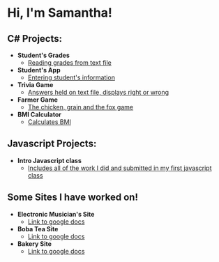 <h1>Hi, I'm Samantha!</h1>


<h2>C# Projects:</h2>
  
- <b>Student's Grades</b>
  - [Reading grades from text file](https://github.com/SamanthaSutter/Sutter_Final) 
- <b>Student's App</b>
  - [Entering student's information](https://github.com/SamanthaSutter/StudentApp) 
- <b>Trivia Game</b>
  - [Answers held on text file, displays right or wrong](https://github.com/SamanthaSutter/Sutter_TriviaGame) 
- <b>Farmer Game</b>
  - [The chicken, grain and the fox game](https://github.com/SamanthaSutter/Sutter_Farmer_Game) 
- <b>BMI Calculator</b>
  - [Calculates BMI](https://github.com/SamanthaSutter/Sutter_BMICalculator) 
      
<h2>Javascript Projects:</h2>
  
- <b>Intro Javascript class</b>
  - [Includes all of the work I did and submitted in my first javascript class](https://github.com/itdev160-fa2023/samantha-sutter) 

      
<h2>Some Sites I have worked on!</h2>

- <b>Electronic Musician's Site</b>
  - [Link to google docs](https://docs.google.com/document/d/1-cWJKhjqNVeWsICwntzf2QYCOGQsVv5NYmozi4ccxhY/edit?usp=sharing) 
- <b>Boba Tea Site</b>
  - [Link to google docs](https://docs.google.com/document/d/1dpX40WCE22EELWyz3omYY35056rktxGI7rw0VZkyhJY/edit?usp=sharing) 
- <b>Bakery Site</b>
  - [Link to google docs](https://docs.google.com/document/d/1bBbgmBHccED1WqsQM5F9ShkPHRNZONqDdkTJnaDa82U/edit?usp=sharing) 


     
